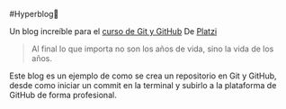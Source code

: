 #Hyperblog💚

Un blog increíble para el [curso de Git y GitHub](https://platzi.com/cursos/git-github/) De [Platzi ](https://platzi.com/)

> Al final lo que importa no son los años de vida, sino la vida de los años.

Este blog es un ejemplo de como se crea un repositorio en Git y GitHub, desde como iniciar un commit en la terminal y subirlo a la plataforma de GitHub de forma profesional. 
